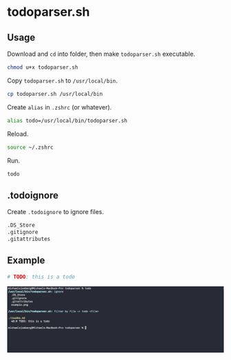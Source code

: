 # todoparser.sh

## Usage

Download and `cd` into folder, then make `todoparser.sh` executable.

```bash
chmod u+x todoparser.sh
```

Copy `todoparser.sh` to `/usr/local/bin`.

```bash
cp todoparser.sh /usr/local/bin
```

Create `alias` in `.zshrc` (or whatever).

```bash
alias todo=/usr/local/bin/todoparser.sh
```

Reload.

```bash
source ~/.zshrc
```

Run.

```bash
todo
```

## .todoignore

Create `.todoignore` to ignore files.

```
.DS_Store
.gitignore
.gitattributes
```

## Example

```python
# TODO: this is a todo
```

![example.png](example.png)

